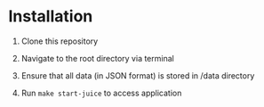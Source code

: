 # Installation

1. Clone this repository

2. Navigate to the root directory via terminal

3. Ensure that all data (in JSON format) is stored in /data directory

4. Run `make start-juice` to access application